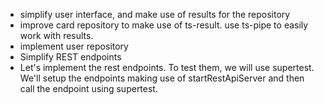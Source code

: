 * simplify user interface, and make use of results for the repository
* improve card repository to make use of ts-result. use ts-pipe to easily work with results. 
* implement user repository
* Simplify REST endpoints 
* Let's implement the rest endpoints. To test them, we will use supertest. We'll setup the endpoints making use of startRestApiServer and then call the endpoint using supertest. 